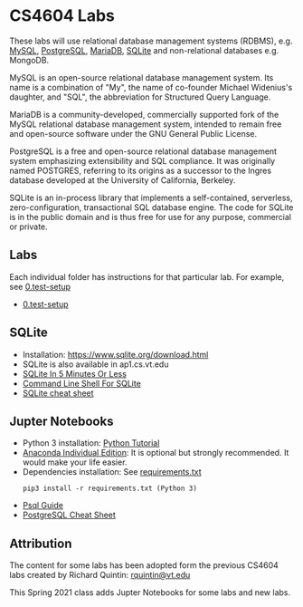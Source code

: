# CS4604 Labs
These labs will use relational database management systems (RDBMS), e.g. [MySQL](https://www.mysql.com/), [PostgreSQL](https://www.postgresql.org/), [MariaDB](https://mariadb.org/), [SQLite](https://www.sqlite.org/index.html) and non-relational databases e.g. MongoDB.

MySQL is an open-source relational database management system. Its name is a combination of "My", the name of co-founder Michael Widenius's daughter, and "SQL", the abbreviation for Structured Query Language.

MariaDB is a community-developed, commercially supported fork of the MySQL relational database management system, intended to remain free and open-source software under the GNU General Public License.

PostgreSQL is a free and open-source relational database management system emphasizing extensibility and SQL compliance. It was originally named POSTGRES, referring to its origins as a successor to the Ingres database developed at the University of California, Berkeley.

SQLite is an in-process library that implements a self-contained, serverless, zero-configuration, transactional SQL database engine. The code for SQLite is in the public domain and is thus free for use for any purpose, commercial or private. 

## Labs

Each individual folder has instructions for that particular lab. For example, see [0.test-setup](0.test-setup)
* [0.test-setup](0.test-setup/)

## SQLite
* Installation: https://www.sqlite.org/download.html
* SQLite is also available in ap1.cs.vt.edu
* [SQLite In 5 Minutes Or Less](https://www.sqlite.org/quickstart.html)
* [Command Line Shell For SQLite](https://sqlite.org/cli.html#:~:text=Terminate%20the%20sqlite3%20program%20by,a%20long%2Drunning%20SQL%20statement.)
* [SQLite cheat sheet](docs/sql-sqlite-commands-cheat-sheet.pdf)

## Jupter Notebooks
* Python 3 installation: [Python Tutorial](https://github.com/VTCourses/Python_tutorial)
* [Anaconda Individual Edition](https://www.anaconda.com/products/individual): It is optional but strongly recommended. It would make your life easier.
* Dependencies installation: See [requirements.txt](requirements.txt)
	```
	pip3 install -r requirements.txt (Python 3)
	```
* [Psql Guide](http://postgresguide.com/utilities/psql.html)
* [PostgreSQL Cheat Sheet](docs/PostgreSQL-Cheat-Sheet.pdf)


## Attribution

The content for some labs has been adopted form the previous CS4604 labs created by Richard Quintin: rquintin@vt.edu

This Spring 2021 class adds Jupter Notebooks for some labs and new labs.